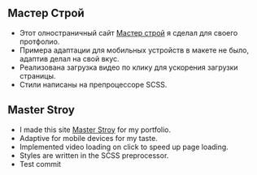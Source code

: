 ## Мастер Строй

- Этот олностраничный сайт [Мастер строй](https://evgeniy-peyl.github.io/MasterStroy/) я сделал для своего протфолио.
- Примера адаптации для мобильных устройств в макете не было, адаптив делал на свой вкус.
- Реализована загрузка видео по клику для ускорения загрузки страницы.
- Стили написаны на препроцессоре SCSS.

## Master Stroy

- I made this site [Master Stroy](https://evgeniy-peyl.github.io/MasterStroy/) for my portfolio.
- Adaptive for mobile devices for my taste.
- Implemented video loading on click to speed up page loading.
- Styles are written in the SCSS preprocessor.
- Test commit
